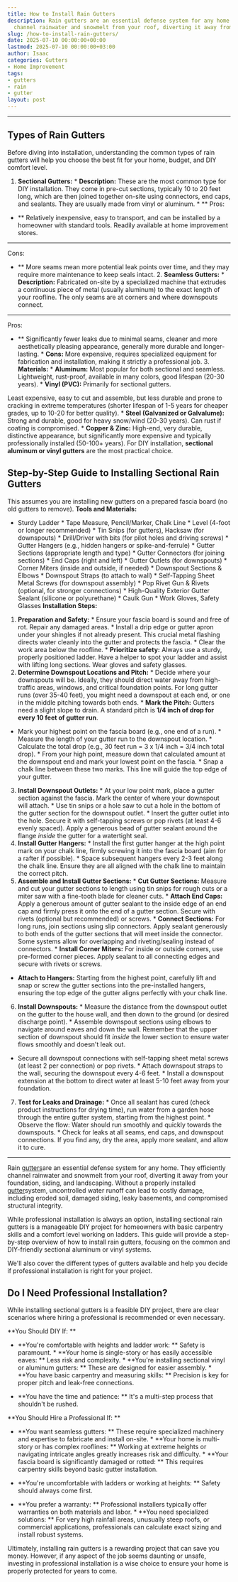 ```yaml
---
title: How to Install Rain Gutters
description: Rain gutters are an essential defense system for any home. They efficiently
  channel rainwater and snowmelt from your roof, diverting it away from your...
slug: /how-to-install-rain-gutters/
date: 2025-07-10 00:00:00+00:00
lastmod: 2025-07-10 00:00:00+03:00
author: Isaac
categories: Gutters
- Home Improvement
tags:
- gutters
- rain
- gutter
layout: post
---
```

---

## Types of Rain Gutters
Before diving into installation, understanding the common types of rain gutters will help you choose the best fit for your home, budget, and DIY comfort level.
1. **Sectional Gutters:** * **Description:** These are the most common type for DIY installation. They come in pre-cut sections, typically 10 to 20 feet long, which are then joined together on-site using connectors, end caps, and sealants. They are usually made from vinyl or aluminum. * **
Pros:

- ** Relatively inexpensive, easy to transport, and can be installed by a homeowner with standard tools. Readily available at home improvement stores.

* **
Cons:

- ** More seams mean more potential leak points over time, and they may require more maintenance to keep seals intact. 2. **Seamless Gutters:** * **Description:** Fabricated on-site by a specialized machine that extrudes a continuous piece of metal (usually aluminum) to the exact length of your roofline. The only seams are at corners and where downspouts connect.

* **
Pros:

- ** Significantly fewer leaks due to minimal seams, cleaner and more aesthetically pleasing appearance, generally more durable and longer-lasting. * **Cons:** More expensive, requires specialized equipment for fabrication and installation, making it strictly a professional job. 3. **Materials:** * **Aluminum:** Most popular for both sectional and seamless. Lightweight, rust-proof, available in many colors, good lifespan (20-30 years). * **Vinyl (PVC):** Primarily for sectional gutters.

Least expensive, easy to cut and assemble, but less durable and prone to cracking in extreme temperatures (shorter lifespan of 1-5 years for cheaper grades, up to 10-20 for better quality). * **Steel (Galvanized or Galvalume):** Strong and durable, good for heavy snow/wind (20-30 years). Can rust if coating is compromised. * **Copper & Zinc:** High-end, very durable, distinctive appearance, but significantly more expensive and typically professionally installed (50-100+ years).
For DIY installation, **sectional aluminum or vinyl gutters** are the most practical choice.

## Step-by-Step Guide to Installing Sectional Rain Gutters
This assumes you are installing new gutters on a prepared fascia board (no old gutters to remove).
**Tools and Materials:**

* Sturdy Ladder * Tape Measure, Pencil/Marker, Chalk Line * Level (4-foot or longer recommended) * Tin Snips (for gutters), Hacksaw (for downspouts) * Drill/Driver with bits (for pilot holes and driving screws) * Gutter Hangers (e.g., hidden hangers or spike-and-ferrule) * Gutter Sections (appropriate length and type) * Gutter Connectors (for joining sections) * End Caps (right and left) * Gutter Outlets (for downspouts) * Corner Miters (inside and outside, if needed) * Downspout Sections & Elbows * Downspout Straps (to attach to wall) * Self-Tapping Sheet Metal Screws (for downspout assembly) * Pop Rivet Gun & Rivets (optional, for stronger connections) * High-Quality Exterior Gutter Sealant (silicone or polyurethane) * Caulk Gun * Work Gloves, Safety Glasses
**Installation Steps:**
1. **Preparation and Safety:** * Ensure your fascia board is sound and free of rot. Repair any damaged areas. * Install a drip edge or gutter apron under your shingles if not already present. This crucial metal flashing directs water cleanly into the gutter and protects the fascia. * Clear the work area below the roofline. * **Prioritize safety:** Always use a sturdy, properly positioned ladder. Have a helper to spot your ladder and assist with lifting long sections.
Wear gloves and safety glasses.
2. **Determine Downspout Locations and Pitch:** * Decide where your downspouts will be. Ideally, they should direct water away from high-traffic areas, windows, and critical foundation points. For long gutter runs (over 35-40 feet), you might need a downspout at each end, or one in the middle pitching towards both ends. * **Mark the Pitch:** Gutters need a slight slope to drain. A standard pitch is **1/4 inch of drop for every 10 feet of gutter run**.

* Mark your highest point on the fascia board (e.g., one end of a run). * Measure the length of your gutter run to the downspout location. * Calculate the total drop (e.g., 30 feet run = 3 x 1/4 inch = 3/4 inch total drop). * From your high point, measure down that calculated amount at the downspout end and mark your lowest point on the fascia. * Snap a chalk line between these two marks. This line will guide the top edge of your gutter.
3.  **Install Downspout Outlets:** * At your low point mark, place a gutter section against the fascia. Mark the center of where your downspout will attach. * Use tin snips or a hole saw to cut a hole in the bottom of the gutter section for the downspout outlet. * Insert the gutter outlet into the hole. Secure it with self-tapping screws or pop rivets (at least 4-6 evenly spaced). Apply a generous bead of gutter sealant around the flange *inside* the gutter for a watertight seal.
4.  **Install Gutter Hangers:** * Install the first gutter hanger at the high point mark on your chalk line, firmly screwing it into the fascia board (aim for a rafter if possible). * Space subsequent hangers every 2-3 feet along the chalk line. Ensure they are all aligned with the chalk line to maintain the correct pitch.
5. **Assemble and Install Gutter Sections:** * **Cut Gutter Sections:** Measure and cut your gutter sections to length using tin snips for rough cuts or a miter saw with a fine-tooth blade for cleaner cuts. * **Attach End Caps:** Apply a generous amount of gutter sealant to the inside edge of an end cap and firmly press it onto the end of a gutter section. Secure with rivets (optional but recommended) or screws. * **Connect Sections:** For long runs, join sections using slip connectors.
Apply sealant generously to both ends of the gutter sections that will meet inside the connector. Some systems allow for overlapping and riveting/sealing instead of connectors. * **Install Corner Miters:** For inside or outside corners, use pre-formed corner pieces. Apply sealant to all connecting edges and secure with rivets or screws.

* **Attach to Hangers:** Starting from the highest point, carefully lift and snap or screw the gutter sections into the pre-installed hangers, ensuring the top edge of the gutter aligns perfectly with your chalk line.
6. **Install Downspouts:** * Measure the distance from the downspout outlet on the gutter to the house wall, and then down to the ground (or desired discharge point). * Assemble downspout sections using elbows to navigate around eaves and down the wall. Remember that the upper section of downspout should fit *inside* the lower section to ensure water flows smoothly and doesn't leak out.

* Secure all downspout connections with self-tapping sheet metal screws (at least 2 per connection) or pop rivets. * Attach downspout straps to the wall, securing the downspout every 4-6 feet. * Install a downspout extension at the bottom to direct water at least 5-10 feet away from your foundation.
7.  **Test for Leaks and Drainage:** * Once all sealant has cured (check product instructions for drying time), run water from a garden hose through the entire gutter system, starting from the highest point. * Observe the flow: Water should run smoothly and quickly towards the downspouts. * Check for leaks at all seams, end caps, and downspout connections. If you find any, dry the area, apply more sealant, and allow it to cure.
---

Rain [gutters](https://pestpolicy.com/all-american-gutters-reviews/)are an essential defense system for any home. They efficiently channel rainwater and snowmelt from your roof, diverting it away from your foundation, siding, and landscaping. Without a properly installed [gutter](https://pestpolicy.com/are-gutters-necessary/)system, uncontrolled water runoff can lead to costly damage, including eroded soil, damaged siding, leaky basements, and compromised structural integrity.

While professional installation is always an option, installing sectional rain gutters is a manageable DIY project for homeowners with basic carpentry skills and a comfort level working on ladders. This guide will provide a step-by-step overview of how to install rain gutters, focusing on the common and DIY-friendly sectional aluminum or vinyl systems.

We'll also cover the different types of gutters available and help you decide if professional installation is right for your project.

##  Do I Need Professional Installation?

While installing sectional gutters is a feasible DIY project, there are clear scenarios where hiring a professional is recommended or even necessary.

**You Should DIY If: **

* **You're comfortable with heights and ladder work: ** Safety is paramount. * **Your home is single-story or has easily accessible eaves: ** Less risk and complexity. * **You're installing sectional vinyl or aluminum gutters: ** These are designed for easier assembly. * **You have basic carpentry and measuring skills: ** Precision is key for proper pitch and leak-free connections.

* **You have the time and patience: ** It's a multi-step process that shouldn't be rushed.

**You Should Hire a Professional If: **

* **You want seamless gutters: ** These require specialized machinery and expertise to fabricate and install on-site. * **Your home is multi-story or has complex rooflines: ** Working at extreme heights or navigating intricate angles greatly increases risk and difficulty. * **Your fascia board is significantly damaged or rotted: ** This requires carpentry skills beyond basic gutter installation.

* **You're uncomfortable with ladders or working at heights: ** Safety should always come first.

* **You prefer a warranty: ** Professional installers typically offer warranties on both materials and labor. * **You need specialized solutions: ** For very high rainfall areas, unusually steep roofs, or commercial applications, professionals can calculate exact sizing and install robust systems.

Ultimately, installing rain gutters is a rewarding project that can save you money. However, if any aspect of the job seems daunting or unsafe, investing in professional installation is a wise choice to ensure your home is properly protected for years to come.